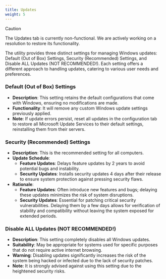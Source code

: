 ```yaml
---
title: Updates
weight: 5
---
```


> [!CAUTION]
> The Updates tab is currently non-functional. We are actively working on a resolution to restore its functionality.

The utility provides three distinct settings for managing Windows updates: Default (Out of Box) Settings, Security (Recommended) Settings, and Disable ALL Updates (NOT RECOMMENDED!). Each setting offers a different approach to handling updates, catering to various user needs and preferences.

### Default (Out of Box) Settings
- **Description**: This setting retains the default configurations that come with Windows, ensuring no modifications are made.
- **Functionality**: It will remove any custom Windows update settings previously applied.
- **Note**: If update errors persist, reset all updates in the configuration tab to restore all Microsoft Update Services to their default settings, reinstalling them from their servers.

### Security (Recommended) Settings
- **Description**: This is the recommended setting for all computers.
- **Update Schedule**:
    - **Feature Updates**: Delays feature updates by 2 years to avoid potential bugs and instability.
    - **Security Updates**: Installs security updates 4 days after their release to ensure system protection against pressing security flaws.
- **Rationale**:
    - **Feature Updates**: Often introduce new features and bugs; delaying these updates minimizes the risk of system disruptions.
    - **Security Updates**: Essential for patching critical security vulnerabilities. Delaying them by a few days allows for verification of stability and compatibility without leaving the system exposed for extended periods.

### Disable ALL Updates (NOT RECOMMENDED!)
- **Description**: This setting completely disables all Windows updates.
- **Suitability**: May be appropriate for systems used for specific purposes that do not require active internet browsing.
- **Warning**: Disabling updates significantly increases the risk of the system being hacked or infected due to the lack of security patches.
- **Note**: It is strongly advised against using this setting due to the heightened security risks.
